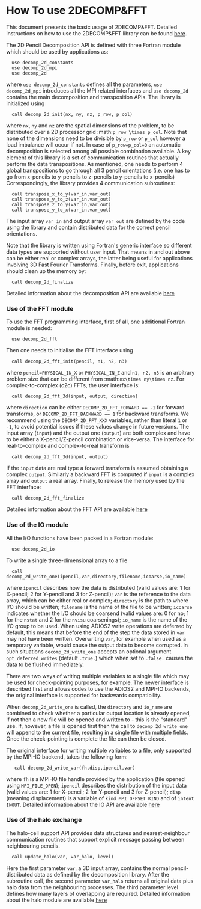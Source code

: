 # How To use 2DECOMP&FFT
This document presents the basic usage of 2DECOMP&FFT. 
Detailed instructions on how to use the 2DECOMP&FFT library can be found
[here](https://2decomp-fft.github.io/).

The 2D Pencil Decomposition API is defined with three Fortran module which should be used by applications as:
```
  use decomp_2d_constants
  use decomp_2d_mpi
  use decomp_2d
```
where ``use decomp_2d_constants`` defines all the parameters, ``use decomp_2d_mpi`` introduces all the MPI 
related interfaces and ``use decomp_2d`` contains the main decomposition and transposition APIs. The library is initialized using
```
  call decomp_2d_init(nx, ny, nz, p_row, p_col)
```
where ``nx``, ``ny`` and ``nz`` are the spatial dimensions of the problem, to be distributed over
a 2D processor grid :math:`p_row \times p_col`.
Note that none of the dimensions need to be divisible by ``p_row`` or ``p_col`` however a load imbalance will occur if not.
In case of ``p_row=p_col=0`` an automatic decomposition is selected among all possible combination available.
A key element of this library is a set of communication routines that actually perform the data transpositions.
As mentioned, one needs to perform 4 global transpositions to go through all 3 pencil orientations
(i.e. one has to go from x-pencils to y-pencils to z-pencils to y-pencils to x-pencils)
Correspondingly, the library provides 4 communication subroutines:
```
  call transpose_x_to_y(var_in,var_out)
  call transpose_y_to_z(var_in,var_out)
  call transpose_z_to_y(var_in,var_out)
  call transpose_y_to_x(var_in,var_out)
```
The input array ``var_in`` and output array ``var_out`` are defined by the code using the library
and contain distributed data for the correct pencil orientations.

Note that the library is written using Fortran's generic interface so different data types are supported
without user input. That means in and out above can be either real or complex arrays,
the latter being useful for applications involving 3D Fast Fourier Transforms.
Finally, before exit, applications should clean up the memory by:
```
  call decomp_2d_finalize
```
Detailed information about the decomposition API are available [here](https://2decomp-fft.github.io/pages/api_domain.html) 
### Use of the FFT module
To use the FFT programming interface, first of all, one additional Fortran module is needed:
```
  use decomp_2d_fft
```
Then one needs to initialise the FFT interface using
```
  call decomp_2d_fft_init(pencil, n1, n2, n3)
```
where ``pencil=PHYSICAL_IN_X`` or ``PHYSICAL_IN_Z`` and ``n1, n2, n3`` is an arbitrary problem size
that can be different from :math:`nx\times ny\times nz`.
For complex-to-complex (c2c) FFTs, the user interface is:
```
  call decomp_2d_fft_3d(input, output, direction)
```
where ``direction`` can be either ``DECOMP_2D_FFT_FORWARD == -1`` for forward transforms, 
or ``DECOMP_2D_FFT_BACKWARD == 1`` for backward transforms.
We recommend using the ``DECOMP_2D_FFT_XXX`` variables, rather than literal ``1`` or ``-1``,
to avoid potential issues if these values change in future versions.
The input array (``input``) and the output one (``output``) are both complex
and have to be either a X-pencil/Z-pencil combination or vice-versa.
The interface for real-to-complex and complex-to-real transform is
```
  call decomp_2d_fft_3d(input, output)
```
If the ``input`` data are real type a forward transform is assumed obtaining a complex ``output``.
Similarly a backward FFT is computed if ``input`` is a complex array and ``output`` a real array.
Finally, to release the memory used by the FFT interface:
```
  call decomp_2d_fft_finalize
```
Detailed information about the FFT API are available [here](https://2decomp-fft.github.io/pages/api_fft.html) 
### Use of the IO module
All the I/O functions have been packed in a Fortran module:
```
  use decomp_2d_io
```
To write a single three-dimensional array to a file
```
  call decomp_2d_write_one(ipencil,var,directory,filename,icoarse,io_name)
```
where ``ipencil`` describes how the data is distributed (valid values are: 1 for X-pencil; 2 for
Y-pencil and 3 for Z-pencil); ``var`` is the reference to the data array, which can be either real or
complex; ``directory`` is the path to where I/O should be written; ``filename`` is the name of the
file to be written; ``icoarse`` indicates whether the I/O should be coarsend (valid values are: 0
for no; 1 for the ``nstat`` and 2 for the ``nvisu`` coarsenings); ``io_name`` is the name of the I/O
group to be used. When using ADIOS2 write operations are deferred by default, this means that before the
end of the step the data stored in ``var`` may not have been written. Overwriting ``var``, for example
when used as a temporary variable, would cause the output data to become corrupted. In such situations
``decomp_2d_write_one`` accepts an optional argument ``opt_deferred_writes`` (default ``.true.``) which
when set to ``.false.`` causes the data to be flushed immediately.

There are two ways of writing multiple variables to a single file which may
be used for check-pointing purposes, for example. The newer interface is described first and allows
codes to use the ADIOS2 and MPI-IO backends, the original interface is supported for backwards
compatibility.

When ``decomp_2d_write_one`` is called, the ``directory`` and ``io_name`` are combined to check
whether a particular output location is already opened, if not then a new file will be opened and
written to - this is the "standard" use.  If, however, a file is opened first then the call to
``decomp_2d_write_one`` will append to the current file, resulting in a single file with multiple
fields.  Once the check-pointing is complete the file can then be closed.

The original interface for writing multiple variables to a file, only
supported by the MPI-IO backend, takes the following form:
```
   call decomp_2d_write_var(fh,disp,ipencil,var)
```
where ``fh`` is a MPI-IO file handle provided by the application (file opened using ``MPI_FILE_OPEN``);
``ipencil`` describes the distribution of the input data (valid values are: 1 for X-pencil; 2 for
Y-pencil and 3 for Z-pencil); ``disp`` (meaning displacement) is a variable of ``kind MPI_OFFSET_KIND``
and of ``intent INOUT``. 
Detailed information about the IO API are available [here](https://2decomp-fft.github.io/pages/api_io.html) 
### Use of the halo exchange
The halo-cell support API provides data structures and nearest-neighbour communication routines 
that support explicit message passing between neighbouring pencils. 
```
  call update_halo(var, var_halo, level)
```
Here the first parameter ``var``, a 3D input array, contains the normal pencil-distributed data as defined by the decomposition library. 
After the subroutine call, the second parameter ``var_halo`` returns all original data plus halo data from the neighbouring processes.
The third parameter level defines how many layers of overlapping are required. 
Detailed information about the halo module are available [here](https://2decomp-fft.github.io/pages/api_halo.html) 
